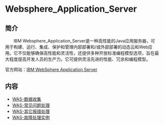 # Websphere_Application_Server

## 简介

&#8195;&#8195;IBM Websphere_Application_Server是一种高性能的Java应用服务器，可用于构建、运行、集成、保护和管理内部部署和/或外部部署的动态云和Web应用。它不仅能够确保高性能和灵活性，还提供多种开放标准编程模型选项，旨在最大程度提高开发人员的生产力。它可提供灵活先进的性能、冗余和编程模型。

官方网站：[IBM WebSphere Application Server](https://www.ibm.com/cn-zh/marketplace/java-ee-runtime?mhsrc=ibmsearch_a&mhq=was)

## 内容

- [WAS-数据收集](https://ebook.big1000.com/06-IBM_Database&Middleware&Other/02-Websphere_Application_Server/01-WAS-%E6%95%B0%E6%8D%AE%E6%94%B6%E9%9B%86.html) 
- [WAS-常见问题处理](https://ebook.big1000.com/06-IBM_Database&Middleware&Other/02-Websphere_Application_Server/02-WAS-%E5%B8%B8%E8%A7%81%E9%97%AE%E9%A2%98%E5%A4%84%E7%90%86.html)
- [WAS-其它报错处理](https://ebook.big1000.com/06-IBM_Database&Middleware&Other/02-Websphere_Application_Server/03-WAS-%E5%85%B6%E5%AE%83%E6%8A%A5%E9%94%99%E5%A4%84%E7%90%86.html)
- [WAS-故障处理实例](https://ebook.big1000.com/06-IBM_Database&Middleware&Other/02-Websphere_Application_Server/04-WAS-%E6%95%85%E9%9A%9C%E5%A4%84%E7%90%86%E5%AE%9E%E4%BE%8B.html)
